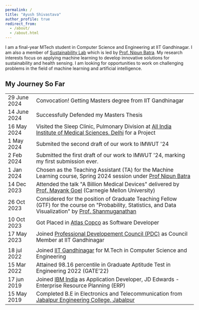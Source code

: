 ```yaml
---
permalink: /
title: "Ayush Shivastava"
author_profile: true
redirect_from: 
  - /about/
  - /about.html
---
```


<head>
<style>
    table {
      width: 120%;
      /* border-collapse: collapse; */
      border:none;
      /* margin-right:-20%;  */
    }
    th, td , tr{
      border: none;
      font-size: 17px;
      color:none;
      /* padding: 8px; */
      text-align: left;
      vertical-align: middle;
      /* padding:1.5px; */
    }
</style>
</head>



<p style="margin-right:-20%;">
I am a final-year MTech student in Computer Science and Engineering at IIT Gandhinagar. I am also a member of <a href="https://sustainability-lab.github.io/">Sustainability Lab</a> which is led by <a href ="https://nipunbatra.github.io/">Prof. Nipun Batra</a>. My research interests focus on applying machine learning to develop innovative solutions for sustainability and health sensing. I am looking for opportunities to work on challenging problems in the field of machine learning and artificial intelligence.
</p>

<!---

# Education

<h3>M.Tech in Computer Science and Engineering, IIT Gandhinagar, 2024 </h3>
  <ul style="line-height:90%;margin:0;">
      <li style="font-size:0.90em;"><b>Advisor :</b> Prof. Nipun Batra </li>
      <li style="font-size:0.90em;"><b>CGPA :</b> 9.0/10.0 </li>
  </ul>

<h3>B.E. in Electronics and Telecommunication Engineering, Jabalpur Engineering College, 2019</h3>
  <ul style="line-height:90%;margin:0">
      <li style="font-size:0.90em;"><b>CGPA :</b> 7.2/10.0 </li>
  </ul>

-----

Work experience
======

<h3>Teaching Assistant, IIT Gandhinagar , 2022-2024</h3>
  <ul style="line-height:90%;margin:0">
    <li style="font-size:0.90em;">Introduction to Computing , Winter 2022</li> 
    <li style="font-size:0.90em;">Probability, Statistics and Data Visualization , Spring 2023</li>
    <li style="font-size:0.90em;">World of Engineering , Summer 2023</li>
    <li style="font-size:0.90em;">Computer Systems , Fall 2023</li>
    <li style="font-size:0.90em;">Machine Learning , Spring 2023</li>
  </ul>


<h3>Application Developer, IBM pvt. ltd. , 2019-2022</h3>
  <ul style="line-height:90%;margin:0;margin-right:-50%">
    <li style="font-size:0.90em;">Actively involved in the Software development lifecycle, with expertise in coding and maintaining applications.</li> 
    <li style="font-size:0.90em;">Developed internal assets to replace third-party applications, resulting in significant cost savings for the company.</li>
    <li style="font-size:0.90em;">EnhancedIBM’spackage automation tool, automating the package deployment process and saving 7-10 hrs/week.</li>
    <li style="font-size:0.90em;">Collaborated closely with senior developers to craft optimal technical designs for client requirements.</li>
  </ul>
  
-->

## My Journey So Far

<table>
<!-- <thead>
    <tr>
        <th style="width: 20%;"></th>
        <th style="width: 80%;"></th>
    </tr>
</thead> -->
<tbody>
  <tr>
    <td style="width: 15%;">29 June 2024</td>
    <td style="width: 85%;">Convocation! Getting Masters degree from IIT Gandhinagar</td>
  </tr>
  <tr>
    <td>14 June 2024</td>
    <td>Successfully Defended my Masters Thesis</td>
  </tr>
  <tr>
    <td>16 May 2024</td>
    <td>Visited the Sleep Clinic, Pulmonary Division at <a href="https://en.wikipedia.org/wiki/All_India_Institute_of_Medical_Sciences,_New_Delhi">All India Institute of Medical Sciences, Delhi</a> for a Project</td>
  </tr>
  <tr>
    <td>1 May 2024</td>
    <td>Submited the second draft of our work to IMWUT '24</td>
  </tr>
  <tr>
    <td>2 Feb 2024</td>
    <td>Submitted the first draft of our work to IMWUT '24, marking my first submission ever.</td>
  </tr>
  <tr>
    <td>1 Jan 2024</td>
    <td>Chosen as the Teaching Assistant (TA) for the Machine Learning course, Spring 2024 session under <a href="https://nipunbatra.github.io">Prof Nipun Batra</a></td>
  </tr>
  <tr>
    <td>14 Dec 2023</td>
    <td>Attended the talk "A Billion Medical Devices" delivered by <a href="http://smashlab.io/members/">Prof. Mayank Goel</a> (Carnegie Mellon University)</td>
  </tr>
  <tr>
    <td>26 Oct 2023</td>
    <td>Considered for the position of Graduate Teaching Fellow (GTF) for the course on "Probability, Statistics, and Data Visualization" by <a href="http://people.iitgn.ac.in/~shanmuga/">Prof. Shanmuganathan</a></td>
  </tr>
  <tr>
    <td>10 Oct 2023</td>
    <td>Got Placed in <a href="https://www.atlascopco.com/en-in/about-atlas-copco">Atlas Copco</a> as Software Developer</td>
  </tr>
  <tr>
    <td>17 May 2023</td>
    <td>Joined <a href="https://aman1chaudhary.github.io/pdc-website/">Professional Developement Council (PDC)</a> as Council Member at IIT Gandhinagar</td>
  </tr>
  <tr>
    <td></td>
    <td></td>
  </tr>
  <tr>
    <td>18 jul 2022</td>
    <td>Joined <a href="https://www.iitgn.ac.in/admissions/mtech">IIT Gandhinagar</a> for M.Tech in Computer Science and Engineering</td>
  </tr>
  <tr>
    <td>15 Mar 2022</td>
    <td>Attained 98.16 percentile in Graduate Aptitude Test in Engineering 2022 (GATE’22)</td>
  </tr>
  <tr>
    <td>17 jun 2019</td>
    <td>Joined <a href ="https://www.ibm.com/consulting">IBM India</a> as Application Developer, JD Edwards - Enterprise Resource Planning (ERP)</td>
  </tr>
  <tr>
    <td>15 May 2019</td>
    <td>Completed B.E in Electronics and Telecommunication from <a href="https://en.wikipedia.org/wiki/Jabalpur_Engineering_College">Jabalpur Engineering College, Jabalpur</a></td>
  </tr>
  
</tbody>
</table>
